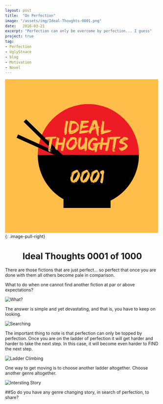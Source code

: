 ```yaml
---
layout: post
title:  "On Perfection"
image: "/assets/img/Ideal-Thoughts-0001.png"
date:   2016-03-21
excerpt: "Perfection can only be overcome by perfection... I guess"
project: true
tag:
- Perfection
- UglyStnace
- blog
- Motivation
- Novel
---
```


![0001 Ideal thoughts](/assets/img/Ideal-Thoughts-0001.png)
{: .image-pull-right}

<center><b><h1>Ideal Thoughts</b> 0001 of 1000</h1></center>

There are those fictions that are just perfect... so perfect that once you are done with them all others become pale in comparison.

What to do when one cannot find another fiction at par or above expectations?

![What?](https://media.giphy.com/media/Tit8CFFaFncoAgYFc4/giphy.gif)

The answer is simple and yet devastating, and that is, you have to keep on looking.

![Searching](https://media.giphy.com/media/l2SpZkQ0XT1XtKus0/giphy.gif)

The important thing to note is that perfection can only be topped by perfection. Once you are on the ladder of perfection it will get harder and harder to take the next step. In this case, it will become even harder to FIND the next step.

![Ladder Climbing](https://media.giphy.com/media/Hnj1sTS0Mn56M/giphy.gif)

One way to get moving is to choose another ladder altogether. Choose another genre altogether.

![Intersting Story](https://media.giphy.com/media/a5viI92PAF89q/giphy.gif)

##So do you have any genre changing story, in search of perfection, to share?
